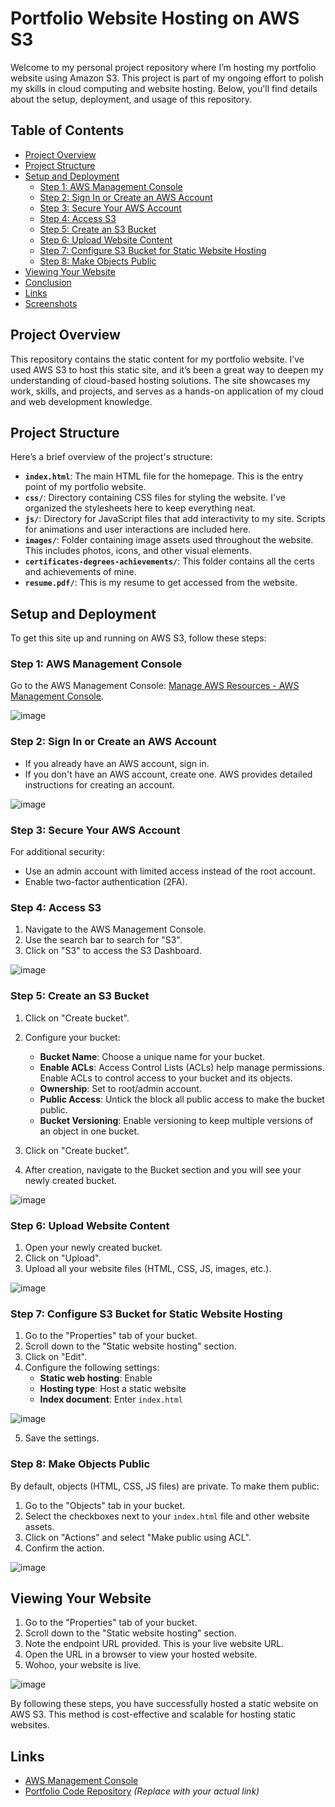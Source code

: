 # Portfolio Website Hosting on AWS S3

Welcome to my personal project repository where I’m hosting my portfolio website using Amazon S3. This project is part of my ongoing effort to polish my skills in cloud computing and website hosting. Below, you'll find details about the setup, deployment, and usage of this repository.

## Table of Contents

- [Project Overview](#project-overview)
- [Project Structure](#project-structure)
- [Setup and Deployment](#setup-and-deployment)
  - [Step 1: AWS Management Console](#step-1-aws-management-console)
  - [Step 2: Sign In or Create an AWS Account](#step-2-sign-in-or-create-an-aws-account)
  - [Step 3: Secure Your AWS Account](#step-3-secure-your-aws-account)
  - [Step 4: Access S3](#step-4-access-s3)
  - [Step 5: Create an S3 Bucket](#step-5-create-an-s3-bucket)
  - [Step 6: Upload Website Content](#step-6-upload-website-content)
  - [Step 7: Configure S3 Bucket for Static Website Hosting](#step-7-configure-s3-bucket-for-static-website-hosting)
  - [Step 8: Make Objects Public](#step-8-make-objects-public)
- [Viewing Your Website](#viewing-your-website)
- [Conclusion](#conclusion)
- [Links](#links)
- [Screenshots](#screenshots)

## Project Overview

This repository contains the static content for my portfolio website. I’ve used AWS S3 to host this static site, and it’s been a great way to deepen my understanding of cloud-based hosting solutions. The site showcases my work, skills, and projects, and serves as a hands-on application of my cloud and web development knowledge.

## Project Structure

Here’s a brief overview of the project's structure:

- **`index.html`**: The main HTML file for the homepage. This is the entry point of my portfolio website.
- **`css/`**: Directory containing CSS files for styling the website. I've organized the stylesheets here to keep everything neat.
- **`js/`**: Directory for JavaScript files that add interactivity to my site. Scripts for animations and user interactions are included here.
- **`images/`**: Folder containing image assets used throughout the website. This includes photos, icons, and other visual elements.
- **`certificates-degrees-achievements/`**: This folder contains all the certs and achievements of mine.
- **`resume.pdf/`**: This is my resume to get accessed from the website.


## Setup and Deployment

To get this site up and running on AWS S3, follow these steps:

### Step 1: AWS Management Console

Go to the AWS Management Console: [Manage AWS Resources - AWS Management Console](https://aws.amazon.com/console/).

![image](https://github.com/user-attachments/assets/bd31eaa7-9474-4952-b9a9-d3549d4cc90d)

### Step 2: Sign In or Create an AWS Account

- If you already have an AWS account, sign in.
- If you don't have an AWS account, create one. AWS provides detailed instructions for creating an account.

![image](https://github.com/user-attachments/assets/c20c22b2-4c9e-4b69-a60a-818613fc7050)


### Step 3: Secure Your AWS Account

For additional security:
- Use an admin account with limited access instead of the root account.
- Enable two-factor authentication (2FA).

### Step 4: Access S3

1. Navigate to the AWS Management Console.
2. Use the search bar to search for "S3".
3. Click on "S3" to access the S3 Dashboard.

![image](https://github.com/user-attachments/assets/bd2e1a96-0fd8-44f8-b4c7-f6476b1764f0)


### Step 5: Create an S3 Bucket

1. Click on "Create bucket".
2. Configure your bucket:
   - **Bucket Name**: Choose a unique name for your bucket.
   - **Enable ACLs**: Access Control Lists (ACLs) help manage permissions. Enable ACLs to control access to your bucket and its objects.
   - **Ownership**: Set to root/admin account.
   - **Public Access**: Untick the block all public access to make the bucket public.
   - **Bucket Versioning**: Enable versioning to keep multiple versions of an object in one bucket.

3. Click on "Create bucket".
4. After creation, navigate to the Bucket section and you will see your newly created bucket.

![image](https://github.com/user-attachments/assets/b004d414-27ab-4c56-9f3b-a720100a94d8)


### Step 6: Upload Website Content

1. Open your newly created bucket.
2. Click on "Upload".
3. Upload all your website files (HTML, CSS, JS, images, etc.).

![image](https://github.com/user-attachments/assets/d5a37e5a-788d-4870-a118-417852742e92)

### Step 7: Configure S3 Bucket for Static Website Hosting

1. Go to the "Properties" tab of your bucket.
2. Scroll down to the "Static website hosting" section.
3. Click on "Edit".
4. Configure the following settings:
   - **Static web hosting**: Enable
   - **Hosting type**: Host a static website
   - **Index document**: Enter `index.html`

![image](https://github.com/user-attachments/assets/d9a79912-84a5-41d3-a460-031a761fec6d)

5. Save the settings.

### Step 8: Make Objects Public

By default, objects (HTML, CSS, JS files) are private. To make them public:

1. Go to the "Objects" tab in your bucket.
2. Select the checkboxes next to your `index.html` file and other website assets.
3. Click on "Actions" and select "Make public using ACL".
4. Confirm the action.

![image](https://github.com/user-attachments/assets/1eb94cbf-7ba9-46c6-bcb0-d3640207ac72)

## Viewing Your Website

1. Go to the "Properties" tab of your bucket.
2. Scroll down to the "Static website hosting" section.
3. Note the endpoint URL provided. This is your live website URL.
4. Open the URL in a browser to view your hosted website.
5. Wohoo, your website is live.

![image](https://github.com/user-attachments/assets/ea6abe92-a6df-426a-b1d1-5f12e470b1cb)


By following these steps, you have successfully hosted a static website on AWS S3. This method is cost-effective and scalable for hosting static websites.

## Links

- [AWS Management Console](https://aws.amazon.com/console/)
- [Portfolio Code Repository](https://github.com/DaudCloud-sudo/portfolio-website-hosting-on-AWS-S3) *(Replace with your actual link)*
